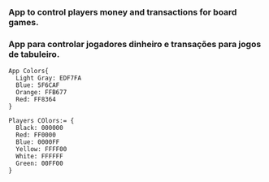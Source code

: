 ### App to control players money and transactions for board games.

### App para controlar jogadores dinheiro e transações para jogos de tabuleiro.

```
App Colors{
  Light Gray: EDF7FA
  Blue: 5F6CAF
  Orange: FFB677
  Red: FF8364
}

Players COlors:= {
  Black: 000000
  Red: FF0000
  Blue: 0000FF
  Yellow: FFFF00
  White: FFFFFF
  Green: 00FF00
}
```

